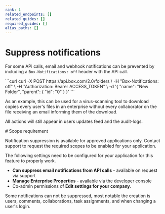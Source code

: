 ```yaml
---
rank: 1
related_endpoints: []
related_guides: []
required_guides: []
alias_paths: []
---
```


# Suppress notifications

For some API calls, email and webhook notifications can be prevented by
including a `Box-Notifications: off` header with the API call.

<Tabs>
  <Tab title='cURL'>
  ```curl
  curl -X POST https://api.box.com/2.0/folders \
    -H "Box-Notifications: off" \
    -H "Authorization: Bearer ACCESS_TOKEN" \
    -d '{
       "name": "New Folder",
       "parent": {
         "id": "0"
       }
     }'
  ```
  </Tab>
</Tabs>

As an example, this can be used for a virus-scanning tool to download copies
every user's files in an enterprise without every collaborator on the file
receiving an email informing them of the download.

All actions will still appear in users updates feed and the audit-logs.

<Message type='warning'>
# Scope requirement

Notification suppression is available for approved applications only. Contact
support to request the required scopes to be enabled for your application.

The following settings need to be configured for your application for this feature
to properly work.

* **Can suppress email notifications from API calls** - available on request
  via support
* **Manage Enterprise Properties** - available via the developer console
* Co-admin permissions of **Edit settings for your company**.
</Message>

<Message>
Some notifications can not be suppressed, most notable the creation is users,
comments, collaborations, task assignments, and when changing a user's login.
</Message>
